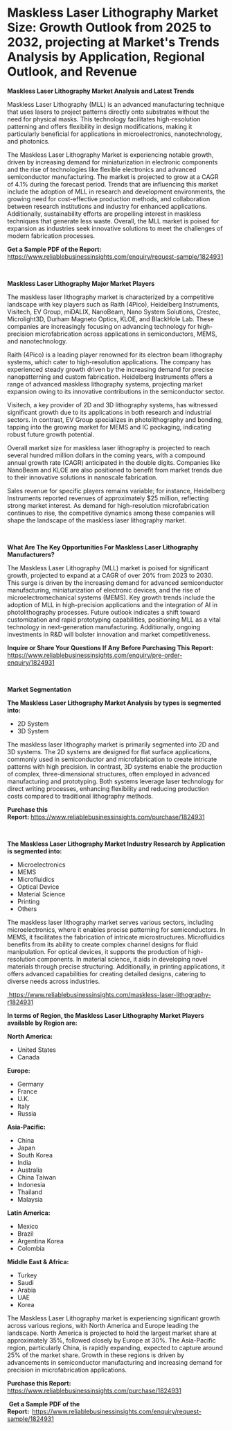 <p><h1>Maskless Laser Lithography Market Size: Growth Outlook from 2025 to 2032, projecting at Market's Trends Analysis by Application, Regional Outlook, and Revenue</h1></p><p><strong>Maskless Laser Lithography Market Analysis and Latest Trends</strong></p>
<p><p>Maskless Laser Lithography (MLL) is an advanced manufacturing technique that uses lasers to project patterns directly onto substrates without the need for physical masks. This technology facilitates high-resolution patterning and offers flexibility in design modifications, making it particularly beneficial for applications in microelectronics, nanotechnology, and photonics.</p><p>The Maskless Laser Lithography Market is experiencing notable growth, driven by increasing demand for miniaturization in electronic components and the rise of technologies like flexible electronics and advanced semiconductor manufacturing. The market is projected to grow at a CAGR of 4.1% during the forecast period. Trends that are influencing this market include the adoption of MLL in research and development environments, the growing need for cost-effective production methods, and collaboration between research institutions and industry for enhanced applications. Additionally, sustainability efforts are propelling interest in maskless techniques that generate less waste. Overall, the MLL market is poised for expansion as industries seek innovative solutions to meet the challenges of modern fabrication processes.</p></p>
<p><strong>Get a Sample PDF of the Report:&nbsp;</strong> <a href="https://www.reliablebusinessinsights.com/enquiry/request-sample/1824931?utm_campaign=3558&utm_medium=2&utm_source=Github&utm_content=ia&utm_term=15042025&utm_id=maskless-laser-lithography">https://www.reliablebusinessinsights.com/enquiry/request-sample/1824931</a></p>
<p>&nbsp;</p>
<p><strong>Maskless Laser Lithography Major Market Players</strong></p>
<p><p>The maskless laser lithography market is characterized by a competitive landscape with key players such as Raith (4Pico), Heidelberg Instruments, Visitech, EV Group, miDALIX, NanoBeam, Nano System Solutions, Crestec, Microlight3D, Durham Magneto Optics, KLOE, and BlackHole Lab. These companies are increasingly focusing on advancing technology for high-precision microfabrication across applications in semiconductors, MEMS, and nanotechnology.</p><p>Raith (4Pico) is a leading player renowned for its electron beam lithography systems, which cater to high-resolution applications. The company has experienced steady growth driven by the increasing demand for precise nanopatterning and custom fabrication. Heidelberg Instruments offers a range of advanced maskless lithography systems, projecting market expansion owing to its innovative contributions in the semiconductor sector. </p><p>Visitech, a key provider of 2D and 3D lithography systems, has witnessed significant growth due to its applications in both research and industrial sectors. In contrast, EV Group specializes in photolithography and bonding, tapping into the growing market for MEMS and IC packaging, indicating robust future growth potential.</p><p>Overall market size for maskless laser lithography is projected to reach several hundred million dollars in the coming years, with a compound annual growth rate (CAGR) anticipated in the double digits. Companies like NanoBeam and KLOE are also positioned to benefit from market trends due to their innovative solutions in nanoscale fabrication.</p><p>Sales revenue for specific players remains variable; for instance, Heidelberg Instruments reported revenues of approximately $25 million, reflecting strong market interest. As demand for high-resolution microfabrication continues to rise, the competitive dynamics among these companies will shape the landscape of the maskless laser lithography market.</p></p>
<p>&nbsp;</p>
<p><strong>What Are The Key Opportunities For Maskless Laser Lithography Manufacturers?</strong></p>
<p><p>The Maskless Laser Lithography (MLL) market is poised for significant growth, projected to expand at a CAGR of over 20% from 2023 to 2030. This surge is driven by the increasing demand for advanced semiconductor manufacturing, miniaturization of electronic devices, and the rise of microelectromechanical systems (MEMS). Key growth trends include the adoption of MLL in high-precision applications and the integration of AI in photolithography processes. Future outlook indicates a shift toward customization and rapid prototyping capabilities, positioning MLL as a vital technology in next-generation manufacturing. Additionally, ongoing investments in R&D will bolster innovation and market competitiveness.</p></p>
<p><strong>Inquire or Share Your Questions If Any Before Purchasing This Report:</strong> <a href="https://www.reliablebusinessinsights.com/enquiry/pre-order-enquiry/1824931?utm_campaign=3558&utm_medium=2&utm_source=Github&utm_content=ia&utm_term=15042025&utm_id=maskless-laser-lithography">https://www.reliablebusinessinsights.com/enquiry/pre-order-enquiry/1824931</a></p>
<p>&nbsp;</p>
<p><strong>Market Segmentation</strong></p>
<p><strong>The Maskless Laser Lithography Market Analysis by types is segmented into:</strong></p>
<p><ul><li>2D System</li><li>3D System</li></ul></p>
<p><p>The maskless laser lithography market is primarily segmented into 2D and 3D systems. The 2D systems are designed for flat surface applications, commonly used in semiconductor and microfabrication to create intricate patterns with high precision. In contrast, 3D systems enable the production of complex, three-dimensional structures, often employed in advanced manufacturing and prototyping. Both systems leverage laser technology for direct writing processes, enhancing flexibility and reducing production costs compared to traditional lithography methods.</p></p>
<p><strong>Purchase this Report:&nbsp;</strong><a href="https://www.reliablebusinessinsights.com/purchase/1824931?utm_campaign=3558&utm_medium=2&utm_source=Github&utm_content=ia&utm_term=15042025&utm_id=maskless-laser-lithography">https://www.reliablebusinessinsights.com/purchase/1824931</a></p>
<p>&nbsp;</p>
<p><strong>The Maskless Laser Lithography Market Industry Research by Application is segmented into:</strong></p>
<p><ul><li>Microelectronics</li><li>MEMS</li><li>Microfluidics</li><li>Optical Device</li><li>Material Science</li><li>Printing</li><li>Others</li></ul></p>
<p><p>The maskless laser lithography market serves various sectors, including microelectronics, where it enables precise patterning for semiconductors. In MEMS, it facilitates the fabrication of intricate microstructures. Microfluidics benefits from its ability to create complex channel designs for fluid manipulation. For optical devices, it supports the production of high-resolution components. In material science, it aids in developing novel materials through precise structuring. Additionally, in printing applications, it offers advanced capabilities for creating detailed designs, catering to diverse needs across industries.</p></p>
<p><a href="https://www.reliablebusinessinsights.com/maskless-laser-lithography-r1824931?utm_campaign=3558&utm_medium=2&utm_source=Github&utm_content=ia&utm_term=15042025&utm_id=maskless-laser-lithography">&nbsp;https://www.reliablebusinessinsights.com/maskless-laser-lithography-r1824931</a></p>
<p><strong>In terms of Region, the Maskless Laser Lithography Market Players available by Region are:</strong></p>
<p>
    <p> <strong> North America: </strong>
        <ul>
            <li>United States</li>
            <li>Canada</li>
        </ul>
        </p> 
    <p> <strong> Europe: </strong>
        <ul>
            <li>Germany</li>
            <li>France</li>
            <li>U.K.</li>
            <li>Italy</li>
            <li>Russia</li>
        </ul>
        </p> 
    <p> <strong> Asia-Pacific: </strong>
        <ul>
            <li>China</li>
            <li>Japan</li>
            <li>South Korea</li>
            <li>India</li>
            <li>Australia</li>
            <li>China Taiwan</li>
            <li>Indonesia</li>
            <li>Thailand</li>
            <li>Malaysia</li>
        </ul>
        </p> 
    <p> <strong> Latin America: </strong>
        <ul>
            <li>Mexico</li>
            <li>Brazil</li>
            <li>Argentina Korea</li>
            <li>Colombia</li>
        </ul>
        </p> 
    <p> <strong> Middle East & Africa: </strong>
        <ul>
            <li>Turkey</li>
            <li>Saudi</li>
            <li>Arabia</li>
            <li>UAE</li>
            <li>Korea</li>
        </ul>
    </p>
    </p>
<p><p>The Maskless Laser Lithography market is experiencing significant growth across various regions, with North America and Europe leading the landscape. North America is projected to hold the largest market share at approximately 35%, followed closely by Europe at 30%. The Asia-Pacific region, particularly China, is rapidly expanding, expected to capture around 25% of the market share. Growth in these regions is driven by advancements in semiconductor manufacturing and increasing demand for precision in microfabrication applications.</p></p>
<p><strong>Purchase this Report: </strong><a href="https://www.reliablebusinessinsights.com/purchase/1824931?utm_campaign=3558&utm_medium=2&utm_source=Github&utm_content=ia&utm_term=15042025&utm_id=maskless-laser-lithography">https://www.reliablebusinessinsights.com/purchase/1824931</a></p>
<p>&nbsp;<strong>Get a Sample PDF of the Report:&nbsp;&nbsp;</strong><a href="https://www.reliablebusinessinsights.com/enquiry/request-sample/1824931?utm_campaign=3558&utm_medium=2&utm_source=Github&utm_content=ia&utm_term=15042025&utm_id=maskless-laser-lithography">https://www.reliablebusinessinsights.com/enquiry/request-sample/1824931</a></p>
<p><strong></strong></p>
<p><p></p><p></p><p></p></p>